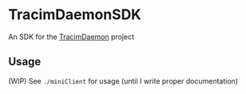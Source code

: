# TracimDaemonSDK

An SDK for the [TracimDaemon](https://github.com/Millefeuille42/TracimDaemon) project

## Usage

(WIP) See `./miniClient` for usage (until I write proper documentation)

